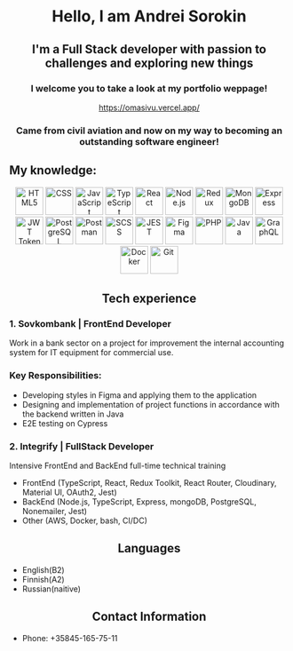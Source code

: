 <h1 align="center">Hello, I am Andrei Sorokin</h1>
<h2 align="center">I'm a Full Stack developer with passion to challenges and exploring new things</h2>
<h3 align="center">I welcome you to take a look at my portfolio weppage!</h3>
<p align="center"><a href="https://omasivu.vercel.app/" target="_blank" rel="noopener noreferrer">https://omasivu.vercel.app/</a></p>
<h3 align="center">Came from civil aviation and now on my way to becoming an outstanding software engineer!</h3>

## My knowledge:
<div align="center">
  <img src="https://upload.wikimedia.org/wikipedia/commons/6/61/HTML5_logo_and_wordmark.svg" alt="HTML5" width="50" height="50"/>
  <img src="https://upload.wikimedia.org/wikipedia/commons/d/d5/CSS3_logo_and_wordmark.svg" alt="CSS" width="50" height="50"/>
  <img src="https://upload.wikimedia.org/wikipedia/commons/9/99/Unofficial_JavaScript_logo_2.svg" alt="JavaScript" width="50" height="50"/>
  <img src="https://upload.wikimedia.org/wikipedia/commons/4/4c/Typescript_logo_2020.svg" alt="TypeScript" width="50" height="50"/>
  <img src="https://upload.wikimedia.org/wikipedia/commons/a/a7/React-icon.svg" alt="React" width="50" height="50"/>
  <img src="https://upload.wikimedia.org/wikipedia/commons/d/d9/Node.js_logo.svg" alt="Node.js" width="50" height="50"/>
  <img src="https://upload.wikimedia.org/wikipedia/commons/4/49/Redux.png" alt="Redux" width="50" height="50"/>
  <img src="https://upload.wikimedia.org/wikipedia/commons/9/93/MongoDB_Logo.svg" alt="MongoDB" width="50" height="50"/>
  <img src="https://upload.wikimedia.org/wikipedia/commons/6/64/Expressjs.png" alt="Express" width="50" height="50"/>
  <img src="https://jwt.io/img/pic_logo.svg" alt="JWT Tokens" width="50" height="50"/>
  <img src="https://upload.wikimedia.org/wikipedia/commons/2/29/Postgresql_elephant.svg" alt="PostgreSQL" width="50" height="50"/>
  <img src="https://www.vectorlogo.zone/logos/getpostman/getpostman-icon.svg" alt="Postman" width="50" height="50"/>
  <img src="https://upload.wikimedia.org/wikipedia/commons/9/96/Sass_Logo_Color.svg" alt="SCSS" width="50" height="50"/>
  <img src="https://jestjs.io/img/jest.svg" alt="JEST" width="50" height="50"/>
  <img src="https://www.vectorlogo.zone/logos/figma/figma-icon.svg" alt="Figma" width="50" height="50"/>
  <img src="https://upload.wikimedia.org/wikipedia/commons/2/27/PHP-logo.svg" alt="PHP" width="50" height="50"/>
  <img src="https://upload.wikimedia.org/wikipedia/en/3/30/Java_programming_language_logo.svg" alt="Java" width="50" height="50"/>
  <img src="https://upload.wikimedia.org/wikipedia/commons/1/17/GraphQL_Logo.svg" alt="GraphQL" width="50" height="50"/>
  <img src="https://www.vectorlogo.zone/logos/docker/docker-icon.svg" alt="Docker" width="50" height="50"/>
  <img src="https://upload.wikimedia.org/wikipedia/commons/3/3f/Git_icon.svg" alt="Git" width="50" height="50"/>
</div>

<h2 align="center">Tech experience</h2>

<h3>1. Sovkombank | FrontEnd Developer</h3>
Work in a bank sector on a project for improvement the internal accounting system for IT equipment for commercial use.
<h3>Key Responsibilities:</h3>
<ul>
  <li>Developing styles in Figma and applying them to the application</li>
  <li>Designing and implementation of project functions in accordance with the backend written in Java</li>
  <li>E2E testing on Cypress</li>
</ul>

<h3>2. Integrify | FullStack Developer</h3>
Intensive FrontEnd and BackEnd full-time technical training
<ul>
  <li>FrontEnd (TypeScript, React, Redux Toolkit, React Router, Cloudinary, Material UI, OAuth2, Jest)</li>
  <li>BackEnd (Node.js, TypeScript, Express, mongoDB, PostgreSQL, Nonemailer, Jest)</li>
  <li>Other (AWS, Docker, bash, CI/DC)</li>
</ul>

<h2 align="center">Languages</h2>
<ul>
  <li>English(B2)</li>
  <li>Finnish(A2)</li>
  <li>Russian(naitive)</li>
</ul>

<h2 align="center">Contact Information</h2>
<ul>
  <li>Phone: +35845-165-75-11</li>
</ul>

